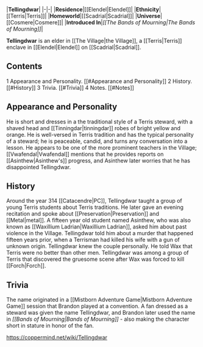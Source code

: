 |**Tellingdwar**|
|-|-|
|**Residence**|[[Elendel\|Elendel]]|
|**Ethnicity**|[[Terris\|Terris]]|
|**Homeworld**|[[Scadrial\|Scadrial]]|
|**Universe**|[[Cosmere\|Cosmere]]|
|**Introduced In**|*[[The Bands of Mourning\|The Bands of Mourning]]*|

**Tellingdwar** is an elder in [[The Village\|the Village]], a [[Terris\|Terris]] enclave in [[Elendel\|Elendel]] on [[Scadrial\|Scadrial]].

## Contents

1 Appearance and Personality. [[#Appearance and Personality]] 
2 History. [[#History]] 
3 Trivia. [[#Trivia]] 
4 Notes. [[#Notes]] 


## Appearance and Personality
He is short and dresses in a the traditional style of a Terris steward, with a shaved head and [[Tinningdar\|tinningdar]] robes of bright yellow and orange. He is well-versed in Terris tradition and has the typical personality of a steward; he is peaceable, candid, and turns any conversation into a lesson. He appears to be one of the more prominent teachers in the Village; [[Vwafendal\|Vwafendal]] mentions that he provides reports on [[Asinthew\|Asinthew's]] progress, and Asinthew later worries that he has disappointed Tellingdwar.

## History
Around the year 314 [[Catacendre\|PC]], Tellingdwar taught a group of young Terris students about Terris traditions. He later gave an evening recitation and spoke about [[Preservation\|Preservation]] and [[Metal\|metal]].
A fifteen year old student named Asinthew, who was also known as [[Waxillium Ladrian\|Waxillium Ladrian]], asked him about past violence in the Village. Tellingdwar told him about a murder that happened fifteen years prior, when a Terrisman had killed his wife with a gun of unknown origin. Tellingdwar knew the couple personally. He told Wax that Terris were no better than other men.
Tellingdwar was among a group of Terris that discovered the gruesome scene after Wax was forced to kill [[Forch\|Forch]].

## Trivia
The name originated in a [[Mistborn Adventure Game\|Mistborn Adventure Game]] session that Brandon played at a convention. A fan dressed as a steward was given the name Tellingdwar, and Brandon later used the name in *[[Bands of Mourning\|Bands of Mourning]]* - also making the character short in stature in honor of the fan.


https://coppermind.net/wiki/Tellingdwar